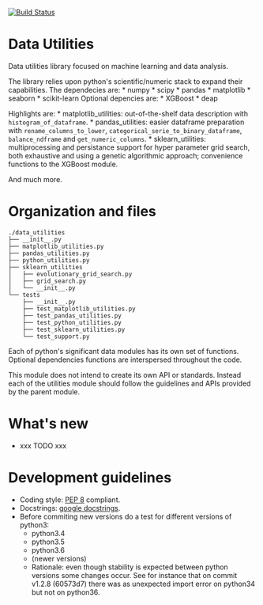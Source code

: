 [![Build Status](https://travis-ci.org/fmv1992/data_utilities.svg?branch=master)](https://travis-ci.org/fmv1992/data_utilities)

# Data Utilities

Data utilities library focused on machine learning and data analysis.

The library relies upon python's scientific/numeric stack to expand their
capabilities. The dependecies are:
    * numpy
    * scipy
    * pandas
    * matplotlib
    * seaborn
    * scikit-learn
Optional depencies are:
    * XGBoost
    * deap

Highlights are:
    * matplotlib_utilities: out-of-the-shelf data description with
      `histogram_of_dataframe`.
    * pandas_utilities: easier dataframe preparation with
      `rename_columns_to_lower`, `categorical_serie_to_binary_dataframe`,
      `balance_ndframe` and `get_numeric_columns`.
    * sklearn_utilities: multiprocessing and persistance support for hyper
      parameter grid search, both exhaustive and using a genetic algorithmic
      approach; convenience functions to the XGBoost module.

And much more.

# Organization and files

    ./data_utilities
    ├── __init__.py
    ├── matplotlib_utilities.py
    ├── pandas_utilities.py
    ├── python_utilities.py
    ├── sklearn_utilities
    │   ├── evolutionary_grid_search.py
    │   ├── grid_search.py
    │   └── __init__.py
    └── tests
        ├── __init__.py
        ├── test_matplotlib_utilities.py
        ├── test_pandas_utilities.py
        ├── test_python_utilities.py
        ├── test_sklearn_utilities.py
        └── test_support.py

Each of python's significant data modules has its own set of functions.
Optional dependencies functions are interspersed throughout the code.

This module does not intend to create its own API or standards. Instead each of
the utilities module should follow the guidelines and APIs provided by the
parent module.

# What's new

* xxx TODO xxx

# Development guidelines

* Coding style: [PEP 8](https://www.python.org/dev/peps/pep-0008/) compliant.
* Docstrings: [google docstrings](http://sphinxcontrib-napoleon.readthedocs.io/en/latest/example_google.html).
* Before commiting new versions do a test for different versions of python3:
    * python3.4
    * python3.5
    * python3.6
    * (newer versions)
    * Rationale: even though stability is expected between python versions some
      changes occur. See for instance that on commit v1.2.8 (60573d7) there was
      as unexpected import error on python34 but not on python36.
